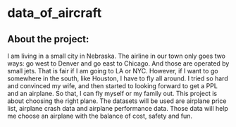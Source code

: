 # data_of_aircraft

## About the project:

I am living in a small city in Nebraska. The airline in our town only goes two ways: go west to Denver and go east to Chicago. And those are operated by small jets. That is fair if I am going to LA or NYC. However, if I want to go somewhere in the south, like Houston, I have to fly all around.
I tried so hard and convinced my wife, and then started to looking forward to get a PPL and an airplane. So that, I can fly myself or my family out.
This project is about choosing the right plane. The datasets will be used are airplane price list, airplane crash data and airplane performance  data. Those data will help me choose an airplane with the balance of cost, safety  and fun.


